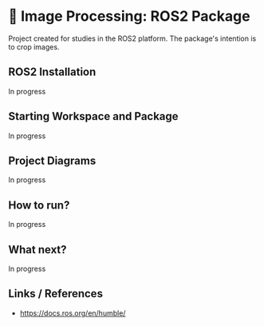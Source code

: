 # :robot: Image Processing: ROS2 Package

Project created for studies in the ROS2 platform. The package's intention is to crop images.

## ROS2 Installation
In progress

## Starting Workspace and Package
In progress

## Project Diagrams
In progress

## How to run?
In progress

## What next?
In progress

## Links / References
* https://docs.ros.org/en/humble/
